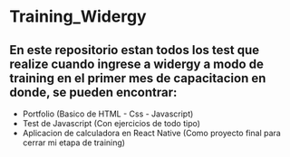# Training_Widergy
## En este repositorio estan todos los test que realize cuando ingrese a widergy a modo de training en el primer mes de capacitacion en donde, se pueden encontrar:

- Portfolio (Basico de HTML - Css - Javascript)
- Test de Javascript (Con ejercicios de todo tipo)
- Aplicacion de calculadora en React Native (Como proyecto final para cerrar mi etapa de training)

